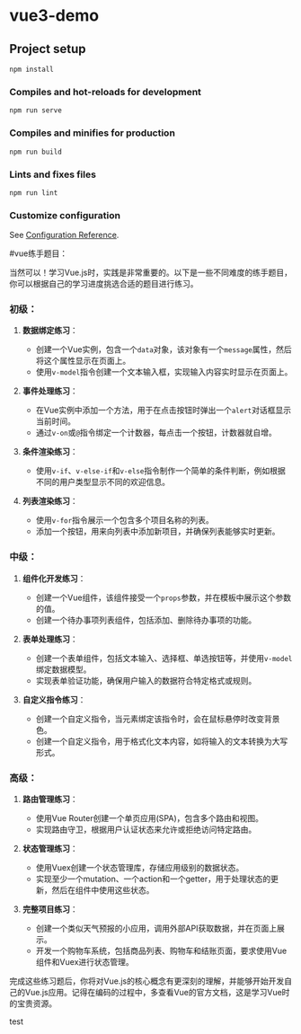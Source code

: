 # vue3-demo

## Project setup
```
npm install
```

### Compiles and hot-reloads for development
```
npm run serve
```

### Compiles and minifies for production
```
npm run build
```

### Lints and fixes files
```
npm run lint
```

### Customize configuration
See [Configuration Reference](https://cli.vuejs.org/config/).


#vue练手题目：

当然可以！学习Vue.js时，实践是非常重要的。以下是一些不同难度的练手题目，你可以根据自己的学习进度挑选合适的题目进行练习。

### 初级：

1. **数据绑定练习**：
   - 创建一个Vue实例，包含一个`data`对象，该对象有一个`message`属性，然后将这个属性显示在页面上。
   - 使用`v-model`指令创建一个文本输入框，实现输入内容实时显示在页面上。

2. **事件处理练习**：
   - 在Vue实例中添加一个方法，用于在点击按钮时弹出一个`alert`对话框显示当前时间。
   - 通过`v-on`或`@`指令绑定一个计数器，每点击一个按钮，计数器就自增。

3. **条件渲染练习**：
   - 使用`v-if`、`v-else-if`和`v-else`指令制作一个简单的条件判断，例如根据不同的用户类型显示不同的欢迎信息。

4. **列表渲染练习**：
   - 使用`v-for`指令展示一个包含多个项目名称的列表。
   - 添加一个按钮，用来向列表中添加新项目，并确保列表能够实时更新。

### 中级：

1. **组件化开发练习**：
   - 创建一个Vue组件，该组件接受一个`props`参数，并在模板中展示这个参数的值。
   - 创建一个待办事项列表组件，包括添加、删除待办事项的功能。

2. **表单处理练习**：
   - 创建一个表单组件，包括文本输入、选择框、单选按钮等，并使用`v-model`绑定数据模型。
   - 实现表单验证功能，确保用户输入的数据符合特定格式或规则。

3. **自定义指令练习**：
   - 创建一个自定义指令，当元素绑定该指令时，会在鼠标悬停时改变背景色。
   - 创建一个自定义指令，用于格式化文本内容，如将输入的文本转换为大写形式。

### 高级：

1. **路由管理练习**：
   - 使用Vue Router创建一个单页应用(SPA)，包含多个路由和视图。
   - 实现路由守卫，根据用户认证状态来允许或拒绝访问特定路由。

2. **状态管理练习**：
   - 使用Vuex创建一个状态管理库，存储应用级别的数据状态。
   - 实现至少一个mutation、一个action和一个getter，用于处理状态的更新，然后在组件中使用这些状态。

3. **完整项目练习**：
   - 创建一个类似天气预报的小应用，调用外部API获取数据，并在页面上展示。
   - 开发一个购物车系统，包括商品列表、购物车和结账页面，要求使用Vue组件和Vuex进行状态管理。

完成这些练习题后，你将对Vue.js的核心概念有更深刻的理解，并能够开始开发自己的Vue.js应用。记得在编码的过程中，多查看Vue的官方文档，这是学习Vue时的宝贵资源。

test
